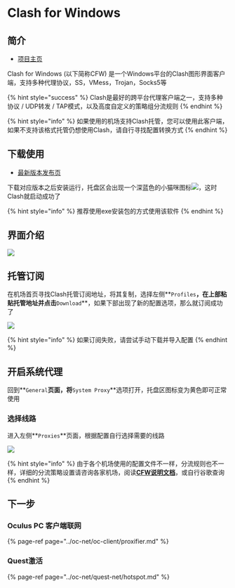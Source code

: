 # Clash for Windows

## 简介

* [项目主页](https://github.com/Fndroid/clash_for_windows_pkg)

Clash for Windows \(以下简称CFW\) 是一个Windows平台的Clash图形界面客户端，支持多种代理协议，SS，VMess，Trojan，Socks5等

{% hint style="success" %}
Clash是最好的跨平台代理客户端之一，支持多种协议 / UDP转发 / TAP模式，以及高度自定义的策略组分流规则
{% endhint %}

{% hint style="info" %}
如果使用的机场支持Clash托管，您可以使用此客户端，如果不支持该格式托管仍想使用Clash，请自行寻找配置转换方式
{% endhint %}

## 下载使用

* [最新版本发布页](https://github.com/Fndroid/clash_for_windows_pkg/releases)

下载对应版本之后安装运行，托盘区会出现一个深蓝色的小猫咪图标![](https://cdn.jsdelivr.net/gh/EYW-015/Oculus-guide-China/img/clash/clash1.png)，这时Clash就启动成功了

{% hint style="info" %}
推荐使用exe安装包的方式使用该软件
{% endhint %}

## 界面介绍

![](https://cdn.jsdelivr.net/gh/EYW-015/Oculus-guide-China/img/clash/clash2.png)

## 托管订阅

在机场首页寻找Clash托管订阅地址，将其复制，选择左侧**`Profiles`**，在上部粘贴托管地址并点击**`Download`**，如果下部出现了新的配置选项，那么就订阅成功了

![](https://cdn.jsdelivr.net/gh/EYW-015/Oculus-guide-China/img/clash/clash3.png)

{% hint style="info" %}
如果订阅失败，请尝试手动下载并导入配置
{% endhint %}

## 开启系统代理

回到**`General`**页面，将**`System Proxy`**选项打开，托盘区图标变为黄色即可正常使用

### 选择线路

进入左侧**`Proxies`**页面，根据配置自行选择需要的线路

![](https://cdn.jsdelivr.net/gh/EYW-015/Oculus-guide-China/img/clash/clash4.png)

{% hint style="info" %}
由于各个机场使用的配置文件不一样，分流规则也不一样，详细的分流策略设置请咨询各家机场，阅读[**CFW说明文档**](https://docs.cfw.lbyczf.com/)，或自行谷歌查询
{% endhint %}

## **下一步**

### **Oculus PC 客户端联网**

{% page-ref page="../oc-net/oc-client/proxifier.md" %}

### **Quest激活**

{% page-ref page="../oc-net/quest-net/hotspot.md" %}

